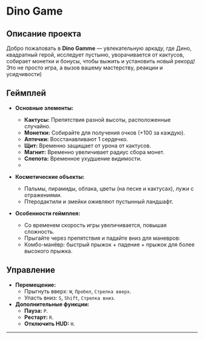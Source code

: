 # Dino Game

## Описание проекта

Добро пожаловать в **Dino Gamme** — увлекательную аркаду, где Дино, квадратный герой, исследует пустыню, уворачивается от кактусов, собирает монетки и бонусы, чтобы выжить и установить новый рекорд! Это не просто игра, а вызов вашему мастерству, реакции и усидчивости)

## Геймплей

- **Основные элементы:**
  - **Кактусы:** Препятствия разной высоты, расположенные случайно.
  - **Монетки:** Собирайте для получения очков (+100 за каждую).
  - **Аптечки:** Восстанавливают 1 сердечко.
  - **Щит:** Временно защищает от урона от кактусов.
  - **Магнит:** Временно увеличивает радиус сбора монет.
  - **Слепота:** Временное ухудшение видимости.
  - 
- **Косметические объекты:**
  - Пальмы, пирамиды, облака, цветы (на песке и кактусах), лужи с отражениями.
  - Птеродактили и змейки оживляют пустынный ландшафт.

- **Особенности геймплея:**
  - Со временем скорость игры увеличивается, повышая сложность.
  - Прыгайте через препятствия и падайте вниз для маневров:
  - Комбо-манёвр: быстрый прыжок + падение + прыжок для более высокого прыжка.

## Управление

- **Перемещение:**
  - Прыгнуть вверх: `W`, `Пробел`, `Стрелка вверх`.
  - Упасть вниз: `S`, `Shift`, `Стрелка вниз`.
- **Дополнительные функции:**
  - **Пауза:** `P`.
  - **Рестарт:** `R`.
  - **Отключить HUD:** `H`.

---
